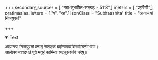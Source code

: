 +++
secondary_sources = [ "महा-सुभाषित-सङ्ग्रहः - 5118",]
meters = [ "प्रहर्षिणी",]
pratimaalaa_letters = [ "ष", "आ",]
jsonClass = "Subhaashita"
title = "आयान्त्यां निजयुवतौ"

+++

<details open><summary>Text</summary>

आयान्त्यां निजयुवतौ वनात् सशङ्कं बर्हाणामपरशिखण्डिनीं भरेण।  
आलोक्य व्यवदधतं पुरो मयूरं कामिन्यः श्रदधुरनार्जवं नरेषु॥
</details>
